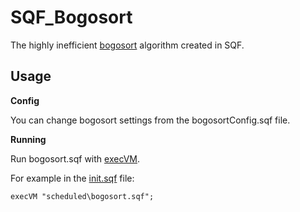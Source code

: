 # SQF_Bogosort
The highly inefficient [bogosort](https://en.wikipedia.org/wiki/Bogosort) algorithm created in SQF.

## Usage

**Config**

You can change bogosort settings from the bogosortConfig.sqf file.

**Running**

Run bogosort.sqf with [execVM](https://community.bistudio.com/wiki/execVM).

For example in the [init.sqf](https://community.bistudio.com/wiki/Event_Scripts) file:
```
execVM "scheduled\bogosort.sqf";
```
